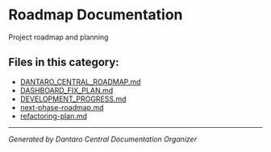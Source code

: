 # Roadmap Documentation

Project roadmap and planning

## Files in this category:

- [DANTARO_CENTRAL_ROADMAP.md](./DANTARO_CENTRAL_ROADMAP.md)
- [DASHBOARD_FIX_PLAN.md](./DASHBOARD_FIX_PLAN.md)
- [DEVELOPMENT_PROGRESS.md](./DEVELOPMENT_PROGRESS.md)
- [next-phase-roadmap.md](./next-phase-roadmap.md)
- [refactoring-plan.md](./refactoring-plan.md)

---
*Generated by Dantaro Central Documentation Organizer*
